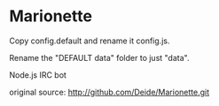 Marionette
==========

Copy config.default and rename it config.js.

Rename the "DEFAULT data" folder to just "data".

Node.js IRC bot

original source: http://github.com/Deide/Marionette.git
